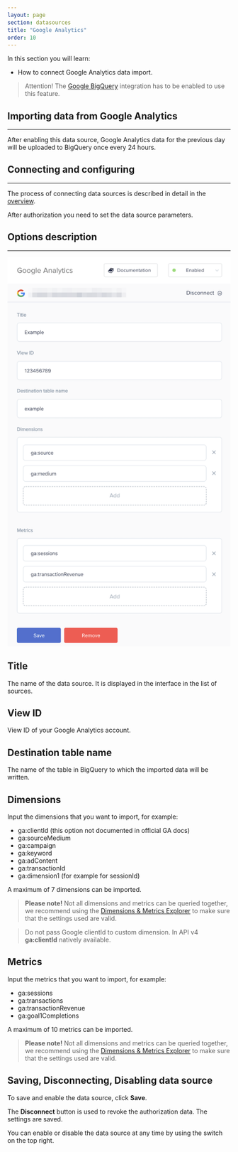 ```yaml
---
layout: page
section: datasources
title: "Google Analytics"
order: 10
---
```


In this section you will learn:
* How to connect Google Analytics data import.

> Attention! The [Google BigQuery](/integrations/google-bigquery) integration has to be enabled to use this feature.

## Importing data from Google Analytics
------

After enabling this data source, Google Analytics data for the previous day will be uploaded to BigQuery once every 24 hours.

## Connecting and configuring
------

The process of connecting data sources is described in detail in the [overview](https://docs.segmentstream.com/datasources/index).

After authorization you need to set the data source parameters.

## Options description
------
![](/img/ga_datasource.png)

## Title
The name of the data source. It is displayed in the interface in the list of sources.

## View ID
View ID of your Google Analytics account.

## Destination table name
The name of the table in BigQuery to which the imported data will be written.

## Dimensions
Input the dimensions that you want to import, for example:
- ga:clientId (this option not documented in official GA docs)
- ga:sourceMedium
- ga:campaign
- ga:keyword
- ga:adContent
- ga:transactionId
- ga:dimension1 (for example for sessionId)

A maximum of 7 dimensions can be imported.

>**Please note!** Not all dimensions and metrics can be queried together, we recommend using the [Dimensions & Metrics Explorer](https://ga-dev-tools.appspot.com/dimensions-metrics-explorer/) to make sure that the settings used are valid.

>Do not pass Google clientId to custom dimension. In API v4 **ga:clientId** natively available.

## Metrics
Input the metrics that you want to import, for example:
- ga:sessions
- ga:transactions
- ga:transactionRevenue
- ga:goal1Completions

A maximum of 10 metrics can be imported.

>**Please note!** Not all dimensions and metrics can be queried together, we recommend using the [Dimensions & Metrics Explorer](https://ga-dev-tools.appspot.com/dimensions-metrics-explorer/) to make sure that the settings used are valid.

## Saving, Disconnecting, Disabling data source
To save and enable the data source, click **Save**.

The **Disconnect** button is used to revoke the authorization data. The settings are saved.

You can enable or disable the data source at any time by using the switch on the top right.
